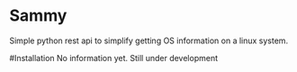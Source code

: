 # Sammy
Simple python rest api to simplify getting OS information on a linux system.

#Installation
No information yet. Still under development

